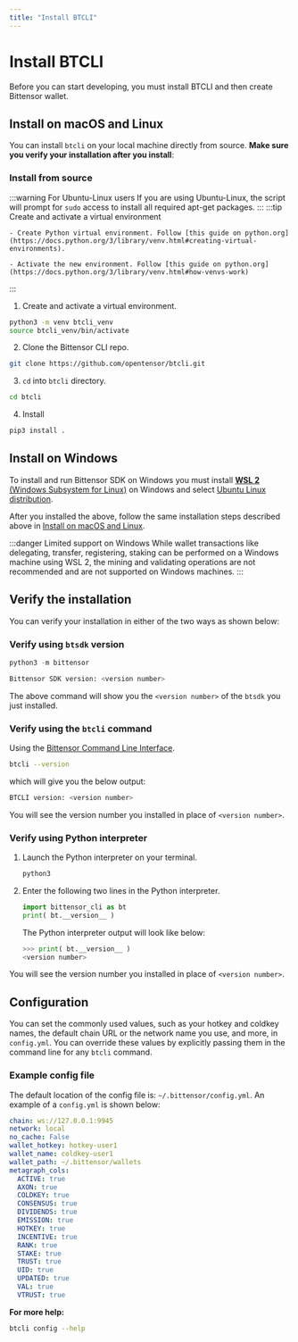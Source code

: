 ```yaml
---
title: "Install BTCLI"
---
```


# Install BTCLI

Before you can start developing, you must install BTCLI and then create Bittensor wallet.

## Install on macOS and Linux

You can install `btcli` on your local machine directly from source. **Make sure you verify your installation after you install**:

### Install from source
:::warning For Ubuntu-Linux users
If you are using Ubuntu-Linux, the script will prompt for `sudo` access to install all required apt-get packages.
:::
:::tip Create and activate a virtual environment

    - Create Python virtual environment. Follow [this guide on python.org](https://docs.python.org/3/library/venv.html#creating-virtual-environments).

    - Activate the new environment. Follow [this guide on python.org](https://docs.python.org/3/library/venv.html#how-venvs-work)
:::


1. Create and activate a virtual environment.

```bash
python3 -m venv btcli_venv
source btcli_venv/bin/activate
```

2. Clone the Bittensor CLI repo.

```bash
git clone https://github.com/opentensor/btcli.git
```

3. `cd` into `btcli` directory.

```bash
cd btcli
```

4.  Install


```bash
pip3 install .
```

## Install on Windows

To install and run Bittensor SDK on Windows you must install [**WSL 2** (Windows Subsystem for Linux)](https://learn.microsoft.com/en-us/windows/wsl/about) on Windows and select [Ubuntu Linux distribution](https://github.com/ubuntu/WSL/blob/main/docs/guides/install-ubuntu-wsl2.md). 

After you installed the above, follow the same installation steps described above in [Install on macOS and Linux](#install-on-macos-and-linux).

:::danger Limited support on Windows
While wallet transactions like delegating, transfer, registering, staking can be performed on a Windows machine using WSL 2, the mining and validating operations are not recommended and are not supported on Windows machines.
 :::


## Verify the installation

You can verify your installation in either of the two ways as shown below:

### Verify using `btsdk` version

```python
python3 -m bittensor
```

```bash
Bittensor SDK version: <version number>
```

The above command will show you the `<version number>` of the `btsdk` you just installed.

### Verify using the `btcli` command

Using the [Bittensor Command Line Interface](/btcli.md).

```bash
btcli --version
```
which will give you the below output:

```bash
BTCLI version: <version number>
```
You will see the version number you installed in place of `<version number>`. 

### Verify using Python interpreter

1. Launch the Python interpreter on your terminal.   

    ```bash
    python3
    ```
2. Enter the following two lines in the Python interpreter.
   
    ```python
    import bittensor_cli as bt
    print( bt.__version__ )
    ```
    The Python interpreter output will look like below:

    ```python
    >>> print( bt.__version__ )
    <version number>
    ```
You will see the version number you installed in place of `<version number>`. 

## Configuration

You can set the commonly used values, such as your hotkey and coldkey names, the default chain URL or the network name you use, and more, in `config.yml`. You can override these values by explicitly passing them in the command line for any `btcli` command.

### Example config file

The default location of the config file is: `~/.bittensor/config.yml`. An example of a `config.yml` is shown below:

```yaml
chain: ws://127.0.0.1:9945
network: local
no_cache: False
wallet_hotkey: hotkey-user1
wallet_name: coldkey-user1
wallet_path: ~/.bittensor/wallets
metagraph_cols:
  ACTIVE: true
  AXON: true
  COLDKEY: true
  CONSENSUS: true
  DIVIDENDS: true
  EMISSION: true
  HOTKEY: true
  INCENTIVE: true
  RANK: true
  STAKE: true
  TRUST: true
  UID: true
  UPDATED: true
  VAL: true
  VTRUST: true
```

**For more help:**

```bash
btcli config --help
```
